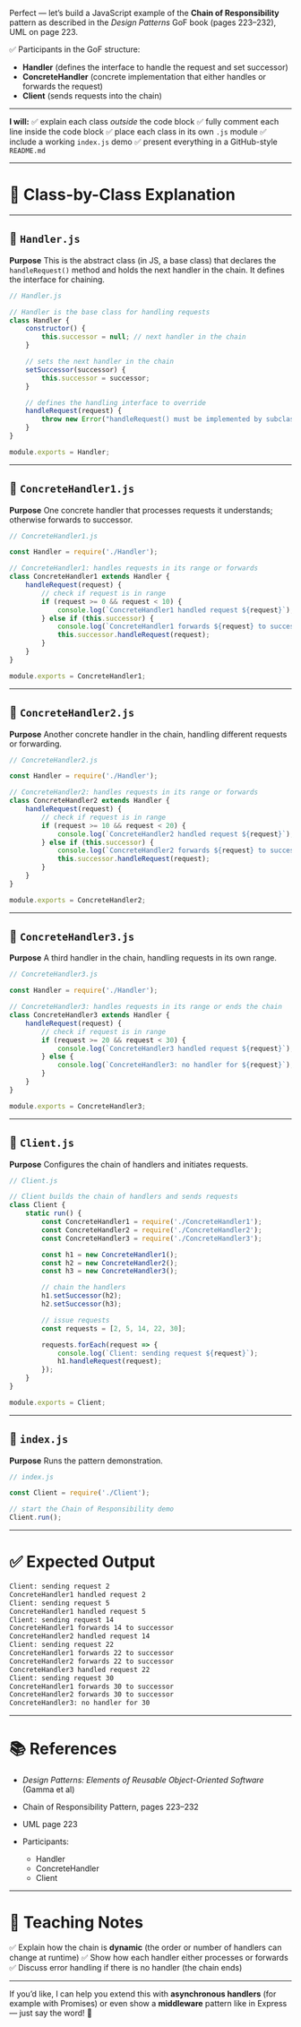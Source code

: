 Perfect — let’s build a JavaScript example of the **Chain of Responsibility** pattern as described in the *Design Patterns* GoF book (pages 223–232), UML on page 223.

✅ Participants in the GoF structure:

* **Handler** (defines the interface to handle the request and set successor)
* **ConcreteHandler** (concrete implementation that either handles or forwards the request)
* **Client** (sends requests into the chain)

---

**I will:**
✅ explain each class *outside* the code block
✅ fully comment each line inside the code block
✅ place each class in its own `.js` module
✅ include a working `index.js` demo
✅ present everything in a GitHub-style `README.md`

---

# 🧩 Class-by-Class Explanation

---

## 🧩 `Handler.js`

**Purpose**
This is the abstract class (in JS, a base class) that declares the `handleRequest()` method and holds the next handler in the chain. It defines the interface for chaining.

```javascript
// Handler.js

// Handler is the base class for handling requests
class Handler {
    constructor() {
        this.successor = null; // next handler in the chain
    }

    // sets the next handler in the chain
    setSuccessor(successor) {
        this.successor = successor;
    }

    // defines the handling interface to override
    handleRequest(request) {
        throw new Error("handleRequest() must be implemented by subclasses.");
    }
}

module.exports = Handler;
```

---

## 🧩 `ConcreteHandler1.js`

**Purpose**
One concrete handler that processes requests it understands; otherwise forwards to successor.

```javascript
// ConcreteHandler1.js

const Handler = require('./Handler');

// ConcreteHandler1: handles requests in its range or forwards
class ConcreteHandler1 extends Handler {
    handleRequest(request) {
        // check if request is in range
        if (request >= 0 && request < 10) {
            console.log(`ConcreteHandler1 handled request ${request}`);
        } else if (this.successor) {
            console.log(`ConcreteHandler1 forwards ${request} to successor`);
            this.successor.handleRequest(request);
        }
    }
}

module.exports = ConcreteHandler1;
```

---

## 🧩 `ConcreteHandler2.js`

**Purpose**
Another concrete handler in the chain, handling different requests or forwarding.

```javascript
// ConcreteHandler2.js

const Handler = require('./Handler');

// ConcreteHandler2: handles requests in its range or forwards
class ConcreteHandler2 extends Handler {
    handleRequest(request) {
        // check if request is in range
        if (request >= 10 && request < 20) {
            console.log(`ConcreteHandler2 handled request ${request}`);
        } else if (this.successor) {
            console.log(`ConcreteHandler2 forwards ${request} to successor`);
            this.successor.handleRequest(request);
        }
    }
}

module.exports = ConcreteHandler2;
```

---

## 🧩 `ConcreteHandler3.js`

**Purpose**
A third handler in the chain, handling requests in its own range.

```javascript
// ConcreteHandler3.js

const Handler = require('./Handler');

// ConcreteHandler3: handles requests in its range or ends the chain
class ConcreteHandler3 extends Handler {
    handleRequest(request) {
        // check if request is in range
        if (request >= 20 && request < 30) {
            console.log(`ConcreteHandler3 handled request ${request}`);
        } else {
            console.log(`ConcreteHandler3: no handler for ${request}`);
        }
    }
}

module.exports = ConcreteHandler3;
```

---

## 👤 `Client.js`

**Purpose**
Configures the chain of handlers and initiates requests.

```javascript
// Client.js

// Client builds the chain of handlers and sends requests
class Client {
    static run() {
        const ConcreteHandler1 = require('./ConcreteHandler1');
        const ConcreteHandler2 = require('./ConcreteHandler2');
        const ConcreteHandler3 = require('./ConcreteHandler3');

        const h1 = new ConcreteHandler1();
        const h2 = new ConcreteHandler2();
        const h3 = new ConcreteHandler3();

        // chain the handlers
        h1.setSuccessor(h2);
        h2.setSuccessor(h3);

        // issue requests
        const requests = [2, 5, 14, 22, 30];

        requests.forEach(request => {
            console.log(`Client: sending request ${request}`);
            h1.handleRequest(request);
        });
    }
}

module.exports = Client;
```

---

## 🚀 `index.js`

**Purpose**
Runs the pattern demonstration.

```javascript
// index.js

const Client = require('./Client');

// start the Chain of Responsibility demo
Client.run();
```

---

# ✅ Expected Output

```bash
Client: sending request 2
ConcreteHandler1 handled request 2
Client: sending request 5
ConcreteHandler1 handled request 5
Client: sending request 14
ConcreteHandler1 forwards 14 to successor
ConcreteHandler2 handled request 14
Client: sending request 22
ConcreteHandler1 forwards 22 to successor
ConcreteHandler2 forwards 22 to successor
ConcreteHandler3 handled request 22
Client: sending request 30
ConcreteHandler1 forwards 30 to successor
ConcreteHandler2 forwards 30 to successor
ConcreteHandler3: no handler for 30
```

---

# 📚 References

* *Design Patterns: Elements of Reusable Object-Oriented Software* (Gamma et al)
* Chain of Responsibility Pattern, pages 223–232
* UML page 223
* Participants:

  * Handler
  * ConcreteHandler
  * Client

---

# 🧠 Teaching Notes

✅ Explain how the chain is **dynamic** (the order or number of handlers can change at runtime)
✅ Show how each handler either processes or forwards
✅ Discuss error handling if there is no handler (the chain ends)

---

If you’d like, I can help you extend this with **asynchronous handlers** (for example with Promises) or even show a **middleware** pattern like in Express — just say the word! 🚀
